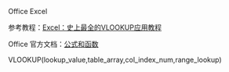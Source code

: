 Office Excel



参考教程：[Excel：史上最全的VLOOKUP应用教程 ](https://zhuanlan.zhihu.com/p/148938771)

Office 官方文档：[公式和函数](https://support.microsoft.com/zh-cn/office/公式和函数-294d9486-b332-48ed-b489-abe7d0f9eda9#ID0EBBD=Formulas)

VLOOKUP(lookup_value,table_array,col_index_num,range_lookup)